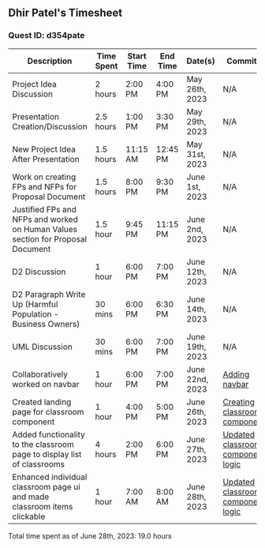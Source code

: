 ## Dhir Patel's Timesheet
### Quest ID: d354pate

| Description | Time Spent | Start Time | End Time | Date(s) | Commits |
| ----- | ----- | ----- | ----- | ----- | ----- |
| Project Idea Discussion | 2 hours | 2:00 PM | 4:00 PM | May 26th, 2023 | N/A
| Presentation Creation/Discussion | 2.5 hours | 1:00 PM | 3:30 PM | May 29th, 2023 | N/A
| New Project Idea After Presentation | 1.5 hours | 11:15 AM | 12:45 PM | May 31st, 2023 | N/A
| Work on creating FPs and NFPs for Proposal Document | 1.5 hours | 8:00 PM | 9:30 PM | June 1st, 2023 | N/A
| Justified FPs and NFPs and worked on Human Values section for Proposal Document | 1.5 hour | 9:45 PM | 11:15 PM | June 2nd, 2023 | N/A
| D2 Discussion | 1 hour | 6:00 PM | 7:00 PM | June 12th, 2023 | N/A
| D2 Paragraph Write Up (Harmful Population - Business Owners) | 30 mins | 6:00 PM | 6:30 PM | June 14th, 2023 | N/A
| UML Discussion | 30 mins | 6:00 PM | 7:00 PM | June 19th, 2023 | N/A
| Collaboratively worked on navbar | 1 hour | 6:00 PM | 7:00 PM | June 22nd, 2023 | [Adding navbar](https://github.com/ad-world/clarity/commit/5559e4b3f6d2d9e2b5b4b5036f495bf927c6852f) 
| Created landing page for classroom component | 1 hour | 4:00 PM | 5:00 PM | June 26th, 2023 | [Creating classroom component](https://github.com/ad-world/clarity/commit/0afc604bba4e967fe4faa53ab5dffc0144192a66)
| Added functionality to the classroom page to display list of classrooms | 4 hours | 2:00 PM | 6:00 PM | June 27th, 2023 | [Updated classroom component logic](https://github.com/ad-world/clarity/commit/d0560646efbc2ff574de10ae950ba2d802a22420)
| Enhanced individual classroom page ui and made classroom items clickable | 1 hour | 7:00 AM | 8:00 AM | June 28th, 2023 | [Updated classroom component logic](https://github.com/ad-world/clarity/commit/9b3c7bc54b3929afda3da1c60cc7ab75d74f68db)
Total time spent as of June 28th, 2023: 19.0 hours
